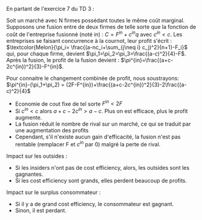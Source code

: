 En partant de l'exercice 7 du TD 3 :

Soit un marché avec N firmes possédant toutes le même coût marginal. Supposons une fusion entre de deux firmes de telle sorte que la fonction de coût de l'entreprise fusionné (noté in) : $C=F^{in}+c^{in}q$ avec $c^{in}<c$.
Les entreprises se faisant concurrence à la cournot, leur profit s'écrit :
$\textcolor{Melon}{\pi_i= \frac{(a-nc_i+\sum_{j\neq i} c_j)^2}{n+1}-F_i}$ qui, pour chaque firme, devient $\pi_1=\pi_2=\pi_3=\frac{(a-c)^2}{4}-F$. 
Après la fusion, le profit de la fusion devient : $\pi^{in}=\frac{(a+c-2c^{in})^2}{3}-F^{in}$.

Pour connaitre le changement combinée de profit, nous soustrayons:
$\pi^{in}-(\pi_1+\pi_2) = (2F-F^{in})+\frac{(a+c-2c^{in})^2}{3}-2\frac{(a-c)^2}{4}$ 
- Economie de cout fixe de tel sorte $F^{in}< 2F$ 
- Si $c^{in}<c$ alors $a+c-2c^{in}>a-c$. Plus on est efficace, plus le profit augmente.
- La fusion réduit le nombre de rival sur un marché, ce qui se traduit par une augmentation des profits
- Cependant, s'il n'existe aucun gain d'efficacité, la fusion n'est pas rentable (remplacer F et $c^{in}$ par 0) malgré la perte de rival.


Impact sur les outsides :
- Si les insiders n'ont pas de cost efficiency, alors, les outsides sont les gagnantes.
- Si les cost efficiency sont grands, elles perdent beaucoup de profits.

Impact sur le surplus consommateur :
- Si il y a de grand cost efficiency, le consommateur est gagnant. 
- Sinon, il est perdant.
